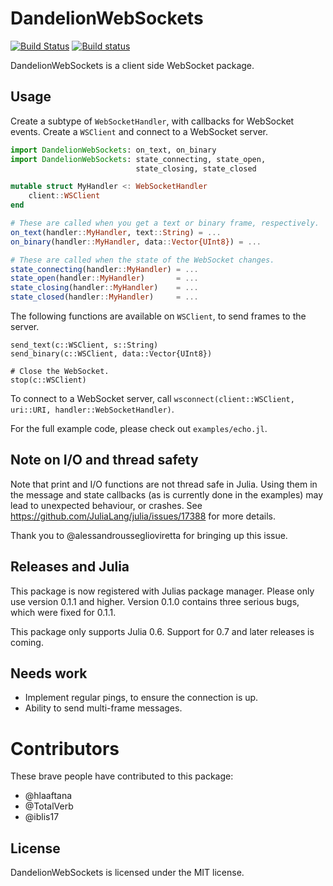 # DandelionWebSockets
[![Build Status](https://travis-ci.org/dandeliondeathray/DandelionWebSockets.jl.svg?branch=master)](https://travis-ci.org/dandeliondeathray/DandelionWebSockets.jl)
[![Build status](https://ci.appveyor.com/api/projects/status/7ajck5bv9wxfjxax/branch/master?svg=true)](https://ci.appveyor.com/project/erikedin/dandelionwebsockets-jl/branch/master)

DandelionWebSockets is a client side WebSocket package.

## Usage
Create a subtype of `WebSocketHandler`, with callbacks for WebSocket events. Create a `WSClient` and
connect to a WebSocket server.

```julia
import DandelionWebSockets: on_text, on_binary
import DandelionWebSockets: state_connecting, state_open,
                            state_closing, state_closed

mutable struct MyHandler <: WebSocketHandler
    client::WSClient
end

# These are called when you get a text or binary frame, respectively.
on_text(handler::MyHandler, text::String) = ...
on_binary(handler::MyHandler, data::Vector{UInt8}) = ...

# These are called when the state of the WebSocket changes.
state_connecting(handler::MyHandler) = ...
state_open(handler::MyHandler)       = ...
state_closing(handler::MyHandler)    = ...
state_closed(handler::MyHandler)     = ...
```

The following functions are available on `WSClient`, to send frames to the server.

```
send_text(c::WSClient, s::String)
send_binary(c::WSClient, data::Vector{UInt8})

# Close the WebSocket.
stop(c::WSClient)
```

To connect to a WebSocket server, call
`wsconnect(client::WSClient, uri::URI, handler::WebSocketHandler)`.

For the full example code, please check out `examples/echo.jl`.

## Note on I/O and thread safety
Note that print and I/O functions are not thread safe in Julia. Using them in the message and state
callbacks (as is currently done in the examples) may lead to unexpected behaviour, or crashes. See
https://github.com/JuliaLang/julia/issues/17388 for more details.

Thank you to @alessandrousseglioviretta for bringing up this issue.

## Releases and Julia
This package is now registered with Julias package manager. Please only use version 0.1.1 and
higher. Version 0.1.0 contains three serious bugs, which were fixed for 0.1.1.

This package only supports Julia 0.6. Support for 0.7 and later releases is coming.

## Needs work

- Implement regular pings, to ensure the connection is up.
- Ability to send multi-frame messages.

# Contributors
These brave people have contributed to this package:

- @hlaaftana
- @TotalVerb
- @iblis17

## License
DandelionWebSockets is licensed under the MIT license.
